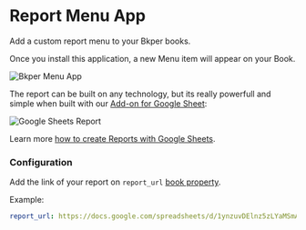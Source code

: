 # Report Menu App

Add a custom report menu to your Bkper books.

Once you install this application, a new Menu item will appear on your Book. 

![Bkper Menu App](https://bkper.com/docs/images/bkper-report-menu.png)

The report can be built on any technology, but its really powerfull and simple when built with our [Add-on for Google Sheet](https://gsuite.google.com/marketplace/app/bkper/360398463400):

![Google Sheets Report](https://bkper.com/docs/images/bkper-app-menu-popup.png)

Learn more [how to create Reports with Google Sheets](https://bkper.com/blog/turn-google-sheets-into-a-powerful-accounting-tool/).


### Configuration

Add the link of your report on ```report_url``` [book property](https://help.bkper.com/en/articles/3666485-custom-properties-on-books-and-accounts).

Example:
```yaml
report_url: https://docs.google.com/spreadsheets/d/1ynzuvDElnz5zLYaMSmANy1t9c4Vv9eKeZ4vXjteGCsY/edit#gid=0
```



